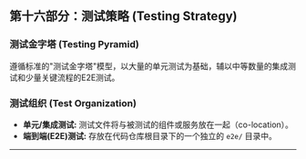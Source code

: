 ## **第十六部分：测试策略 (Testing Strategy)**

### **测试金字塔 (Testing Pyramid)**

遵循标准的"测试金字塔"模型，以大量的单元测试为基础，辅以中等数量的集成测试和少量关键流程的E2E测试。

### **测试组织 (Test Organization)**

* **单元/集成测试:** 测试文件将与被测试的组件或服务放在一起（co-location）。
* **端到端(E2E)测试:** 存放在代码仓库根目录下的一个独立的 `e2e/` 目录中。

***

